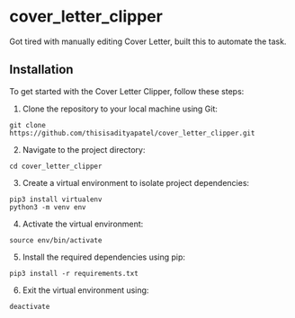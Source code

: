 # cover_letter_clipper
Got tired with manually editing Cover Letter, built this to automate the task.

## Installation

To get started with the Cover Letter Clipper, follow these steps:

1. Clone the repository to your local machine using Git:
```shell
git clone https://github.com/thisisadityapatel/cover_letter_clipper.git
```

2. Navigate to the project directory:
```shell
cd cover_letter_clipper
```

3. Create a virtual environment to isolate project dependencies:
```shell
pip3 install virtualenv
python3 -m venv env
```

4. Activate the virtual environment:
```shell
source env/bin/activate
```

5. Install the required dependencies using pip:
```shell
pip3 install -r requirements.txt
```

6. Exit the virtual environment using:
```shell
deactivate
```
